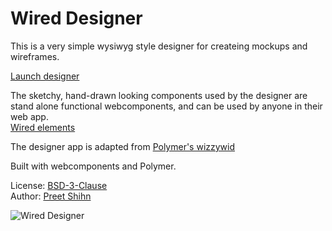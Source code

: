 # Wired Designer 

This is a very simple wysiwyg style designer for createing mockups and wireframes.

[Launch designer](https://wiredjs.github.io/designer)

The sketchy, hand-drawn looking components used by the designer are stand alone functional webcomponents, and can be used by anyone in their web app.<br>
[Wired elements](https://www.webcomponents.org/collection/wiredjs/wired-elements)

The designer app is adapted from [Polymer's wizzywid](https://github.com/PolymerLabs/wizzywid)

Built with webcomponents and Polymer.

License: [BSD-3-Clause](https://github.com/wiredjs/designer/blob/master/LICENSE)<br>
Author: [Preet Shihn](https://twitter.com/preetster)

![Wired Designer](https://wiredjs.github.io/designer/images/sshot.png)
